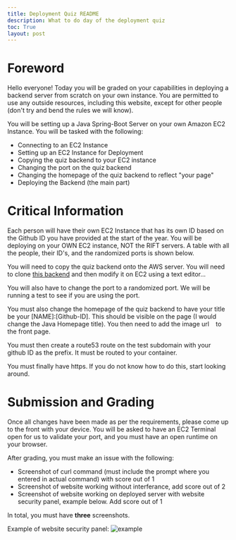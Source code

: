 ```yaml
---
title: Deployment Quiz README
description: What to do day of the deployment quiz
toc: True
layout: post
---
```


# Foreword

Hello everyone! Today you will be graded on your capabilities in deploying a backend server from scratch on your own instance. You are permitted to use any outside resources, including this website, except for other people (don't try and bend the rules we will know). 

You will be setting up a Java Spring-Boot Server on your own Amazon EC2 Instance. You will be tasked with the following:
- Connecting to an EC2 Instance
- Setting up an EC2 Instance for Deployment
- Copying the quiz backend to your EC2 instance
- Changing the port on the quiz backend
- Changing the homepage of the quiz backend to reflect "your page"
- Deploying the Backend (the main part)

# Critical Information

Each person will have their own EC2 Instance that has its own ID based on the Github ID you have provided at the start of the year. You will be deploying on your OWN EC2 instance, NOT the RIFT servers. A table with all the people, their ID's, and the randomized ports is shown below. 

You will need to copy the quiz backend onto the AWS server. You will need to clone [this backend](https://github.com/RIFT24/quizbackend) and then modify it on EC2 using a text editor...

You will also have to change the port to a randomized port. We will be running a test to see if you are using the port. 

You must also change the homepage of the quiz backend to have your title be your [NAME]:[Github-ID]. This should be visible on the page (I would change the Java Homepage title). You then need to add the image url ``` ``` to the front page.

You must then create a route53 route on the test subdomain with your github ID as the prefix. It must be routed to your container.

You must finally have https. If you do not know how to do this, start looking around.

# Submission and Grading

Once all changes have been made as per the requirements, please come up to the front with your device. You will be asked to have an EC2 Terminal open for us to validate your port, and you must have an open runtime on your browser. 

After grading, you must make an issue with the following:
- Screenshot of curl command (must include the prompt where you entered in actual command) with score out of 1
- Screenshot of website working without interferance, add score out of 2
- Screenshot of website working on deployed server with website security panel, example below. Add score out of 1

In total, you must have **three** screenshots.

Example of website security panel:
![example](https://rackets-assets.vercel.app/assets/csa_quiz/example_submission.png)


